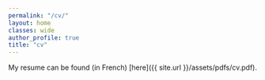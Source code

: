 ```yaml
---
permalink: "/cv/"
layout: home
classes: wide
author_profile: true
title: "cv"
---
```

My resume can be found (in French) [here]({{ site.url }}/assets/pdfs/cv.pdf).
